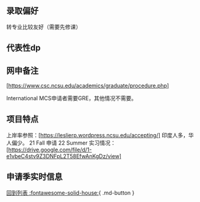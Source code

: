 ## 录取偏好

转专业比较友好（需要先修课）

## 代表性dp

## 网申备注

[https://www.csc.ncsu.edu/academics/graduate/procedure.php]

International MCS申请者需要GRE，其他情况不需要。

## 项目特点

上岸率参照：[https://leslierp.wordpress.ncsu.edu/accepting/]
印度人多，华人偏少。
21 Fall 申请 22 Summer 实习情况：[https://drive.google.com/file/d/1-e1vbeC4stv9Z3DNFpL2T58EfwAnKgDz/view]

## 申请季实时信息

[回到列表 :fontawesome-solid-house:](选校梯度.md){ .md-button }
